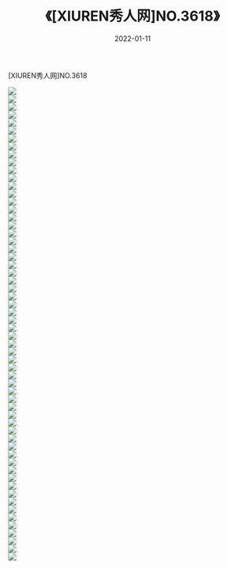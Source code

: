 ﻿---
layout: post
title:  《[XIUREN秀人网]NO.3618》
date:   2022-01-11
img: http://img.660000.xyz/Sharelink/秀人网/秀人网第04部分/[XIUREN秀人网]NO.3618/000.jpg
categories: [美女, 清纯, 唯美]
---

[XIUREN秀人网]NO.3618

 ![](http://img.660000.xyz/Sharelink/秀人网/秀人网第04部分/[XIUREN秀人网]NO.3618/001.jpg) <br>![](http://img.660000.xyz/Sharelink/秀人网/秀人网第04部分/[XIUREN秀人网]NO.3618/002.jpg) <br>![](http://img.660000.xyz/Sharelink/秀人网/秀人网第04部分/[XIUREN秀人网]NO.3618/003.jpg) <br>![](http://img.660000.xyz/Sharelink/秀人网/秀人网第04部分/[XIUREN秀人网]NO.3618/004.jpg) <br>![](http://img.660000.xyz/Sharelink/秀人网/秀人网第04部分/[XIUREN秀人网]NO.3618/005.jpg) <br>![](http://img.660000.xyz/Sharelink/秀人网/秀人网第04部分/[XIUREN秀人网]NO.3618/006.jpg) <br>![](http://img.660000.xyz/Sharelink/秀人网/秀人网第04部分/[XIUREN秀人网]NO.3618/007.jpg) <br>![](http://img.660000.xyz/Sharelink/秀人网/秀人网第04部分/[XIUREN秀人网]NO.3618/008.jpg) <br>![](http://img.660000.xyz/Sharelink/秀人网/秀人网第04部分/[XIUREN秀人网]NO.3618/009.jpg) <br>![](http://img.660000.xyz/Sharelink/秀人网/秀人网第04部分/[XIUREN秀人网]NO.3618/010.jpg) <br>![](http://img.660000.xyz/Sharelink/秀人网/秀人网第04部分/[XIUREN秀人网]NO.3618/011.jpg) <br>![](http://img.660000.xyz/Sharelink/秀人网/秀人网第04部分/[XIUREN秀人网]NO.3618/012.jpg) <br>![](http://img.660000.xyz/Sharelink/秀人网/秀人网第04部分/[XIUREN秀人网]NO.3618/013.jpg) <br>![](http://img.660000.xyz/Sharelink/秀人网/秀人网第04部分/[XIUREN秀人网]NO.3618/014.jpg) <br>![](http://img.660000.xyz/Sharelink/秀人网/秀人网第04部分/[XIUREN秀人网]NO.3618/015.jpg) <br>![](http://img.660000.xyz/Sharelink/秀人网/秀人网第04部分/[XIUREN秀人网]NO.3618/016.jpg) <br>![](http://img.660000.xyz/Sharelink/秀人网/秀人网第04部分/[XIUREN秀人网]NO.3618/017.jpg) <br>![](http://img.660000.xyz/Sharelink/秀人网/秀人网第04部分/[XIUREN秀人网]NO.3618/018.jpg) <br>![](http://img.660000.xyz/Sharelink/秀人网/秀人网第04部分/[XIUREN秀人网]NO.3618/019.jpg) <br>![](http://img.660000.xyz/Sharelink/秀人网/秀人网第04部分/[XIUREN秀人网]NO.3618/020.jpg) <br>![](http://img.660000.xyz/Sharelink/秀人网/秀人网第04部分/[XIUREN秀人网]NO.3618/021.jpg) <br>![](http://img.660000.xyz/Sharelink/秀人网/秀人网第04部分/[XIUREN秀人网]NO.3618/022.jpg) <br>![](http://img.660000.xyz/Sharelink/秀人网/秀人网第04部分/[XIUREN秀人网]NO.3618/023.jpg) <br>![](http://img.660000.xyz/Sharelink/秀人网/秀人网第04部分/[XIUREN秀人网]NO.3618/024.jpg) <br>![](http://img.660000.xyz/Sharelink/秀人网/秀人网第04部分/[XIUREN秀人网]NO.3618/025.jpg) <br>![](http://img.660000.xyz/Sharelink/秀人网/秀人网第04部分/[XIUREN秀人网]NO.3618/026.jpg) <br>![](http://img.660000.xyz/Sharelink/秀人网/秀人网第04部分/[XIUREN秀人网]NO.3618/027.jpg) <br>![](http://img.660000.xyz/Sharelink/秀人网/秀人网第04部分/[XIUREN秀人网]NO.3618/028.jpg) <br>![](http://img.660000.xyz/Sharelink/秀人网/秀人网第04部分/[XIUREN秀人网]NO.3618/029.jpg) <br>![](http://img.660000.xyz/Sharelink/秀人网/秀人网第04部分/[XIUREN秀人网]NO.3618/030.jpg) <br>![](http://img.660000.xyz/Sharelink/秀人网/秀人网第04部分/[XIUREN秀人网]NO.3618/031.jpg) <br>![](http://img.660000.xyz/Sharelink/秀人网/秀人网第04部分/[XIUREN秀人网]NO.3618/032.jpg) <br>![](http://img.660000.xyz/Sharelink/秀人网/秀人网第04部分/[XIUREN秀人网]NO.3618/033.jpg) <br>![](http://img.660000.xyz/Sharelink/秀人网/秀人网第04部分/[XIUREN秀人网]NO.3618/034.jpg) <br>![](http://img.660000.xyz/Sharelink/秀人网/秀人网第04部分/[XIUREN秀人网]NO.3618/035.jpg) <br>![](http://img.660000.xyz/Sharelink/秀人网/秀人网第04部分/[XIUREN秀人网]NO.3618/036.jpg) <br>![](http://img.660000.xyz/Sharelink/秀人网/秀人网第04部分/[XIUREN秀人网]NO.3618/037.jpg) <br>![](http://img.660000.xyz/Sharelink/秀人网/秀人网第04部分/[XIUREN秀人网]NO.3618/038.jpg) <br>![](http://img.660000.xyz/Sharelink/秀人网/秀人网第04部分/[XIUREN秀人网]NO.3618/039.jpg) <br>![](http://img.660000.xyz/Sharelink/秀人网/秀人网第04部分/[XIUREN秀人网]NO.3618/040.jpg) <br>![](http://img.660000.xyz/Sharelink/秀人网/秀人网第04部分/[XIUREN秀人网]NO.3618/041.jpg) <br>![](http://img.660000.xyz/Sharelink/秀人网/秀人网第04部分/[XIUREN秀人网]NO.3618/042.jpg) <br>![](http://img.660000.xyz/Sharelink/秀人网/秀人网第04部分/[XIUREN秀人网]NO.3618/043.jpg) <br>![](http://img.660000.xyz/Sharelink/秀人网/秀人网第04部分/[XIUREN秀人网]NO.3618/044.jpg) <br>![](http://img.660000.xyz/Sharelink/秀人网/秀人网第04部分/[XIUREN秀人网]NO.3618/045.jpg) <br>![](http://img.660000.xyz/Sharelink/秀人网/秀人网第04部分/[XIUREN秀人网]NO.3618/046.jpg) <br>![](http://img.660000.xyz/Sharelink/秀人网/秀人网第04部分/[XIUREN秀人网]NO.3618/047.jpg) <br>![](http://img.660000.xyz/Sharelink/秀人网/秀人网第04部分/[XIUREN秀人网]NO.3618/048.jpg) <br>![](http://img.660000.xyz/Sharelink/秀人网/秀人网第04部分/[XIUREN秀人网]NO.3618/049.jpg) <br>![](http://img.660000.xyz/Sharelink/秀人网/秀人网第04部分/[XIUREN秀人网]NO.3618/050.jpg) <br>![](http://img.660000.xyz/Sharelink/秀人网/秀人网第04部分/[XIUREN秀人网]NO.3618/051.jpg) <br>![](http://img.660000.xyz/Sharelink/秀人网/秀人网第04部分/[XIUREN秀人网]NO.3618/052.jpg) <br>![](http://img.660000.xyz/Sharelink/秀人网/秀人网第04部分/[XIUREN秀人网]NO.3618/053.jpg) <br>![](http://img.660000.xyz/Sharelink/秀人网/秀人网第04部分/[XIUREN秀人网]NO.3618/054.jpg) <br>![](http://img.660000.xyz/Sharelink/秀人网/秀人网第04部分/[XIUREN秀人网]NO.3618/055.jpg) <br>![](http://img.660000.xyz/Sharelink/秀人网/秀人网第04部分/[XIUREN秀人网]NO.3618/056.jpg) <br>![](http://img.660000.xyz/Sharelink/秀人网/秀人网第04部分/[XIUREN秀人网]NO.3618/057.jpg) <br>![](http://img.660000.xyz/Sharelink/秀人网/秀人网第04部分/[XIUREN秀人网]NO.3618/058.jpg) <br>![](http://img.660000.xyz/Sharelink/秀人网/秀人网第04部分/[XIUREN秀人网]NO.3618/059.jpg) <br>![](http://img.660000.xyz/Sharelink/秀人网/秀人网第04部分/[XIUREN秀人网]NO.3618/060.jpg) <br>